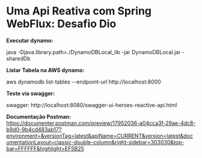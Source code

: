 # Uma Api Reativa com Spring WebFlux: Desafio Dio

**Executar dynamo:**

java -Djava.library.path=./DynamoDBLocal_lib -jar DynamoDBLocal.jar -sharedDb

**Listar Tabela na AWS dynamo:**

aws dynamodb list-tables --endpoint-url http://localhost:8000

**Teste via swagger:**

swagger: http://localhost:8080/swagger-ui-heroes-reactive-api.html

**Documentação Postman:** https://documenter.postman.com/preview/17952036-a04cca3f-29ae-4dc8-b9d0-9b4cd483ab17?environment=&versionTag=latest&apiName=CURRENT&version=latest&documentationLayout=classic-double-column&right-sidebar=303030&top-bar=FFFFFF&highlight=EF5B25

